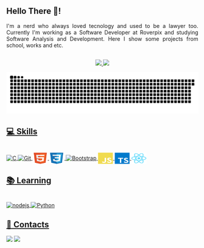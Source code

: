 ## Hello There :vulcan_salute:!

<div align="justify"> 
I'm a nerd who always loved tecnology and used to be a lawyer too. Currently I'm working as a Software Developer at Roverpix and studying Software Analysis and Development. Here I show some projects from school, works and etc.
</div>

## 

<div align="center">
  <a href="https://github.com/marinacmedeiros">
  <img height="140em" src="https://github-readme-stats.vercel.app/api?username=marinacmedeiros&show_icons=true&theme=tokyonight&include_all_commits=true&count_private=true"/>
  <img height="140em" src="https://github-readme-stats.vercel.app/api/top-langs/?username=marinacmedeiros&layout=compact&langs_count=7&theme=tokyonight"/>  
    
  ![Snake animation](https://github.com/marinacmedeiros/marinacmedeiros/blob/output/github-contribution-grid-snake.svg)
</div>
  
## 💻 Skills
 <div style="display: inline_block"><br>
   <img align="center" alt="C" height="30" width="40" src="https://cdn.jsdelivr.net/gh/devicons/devicon/icons/c/c-original.svg"/>
   <img align="center" alt="Git" height="30" width="40" src="https://cdn.jsdelivr.net/gh/devicons/devicon/icons/git/git-plain-wordmark.svg"/>
  <img align="center" alt="HTML" height="30" width="40" src="https://raw.githubusercontent.com/devicons/devicon/master/icons/html5/html5-original.svg"/>
  <img align="center" alt="CSS" height="30" width="40" src="https://raw.githubusercontent.com/devicons/devicon/master/icons/css3/css3-original.svg"/>
  <img align="center" alt="Bootstrap" height="30" width="40" src="https://cdn.jsdelivr.net/gh/devicons/devicon/icons/bootstrap/bootstrap-original.svg"/>  
  <img align="center" alt="Js" height="30" width="40" src="https://raw.githubusercontent.com/devicons/devicon/master/icons/javascript/javascript-plain.svg"/>
  <img align="center" alt="Ts" height="30" width="40" src="https://raw.githubusercontent.com/devicons/devicon/master/icons/typescript/typescript-plain.svg"/>
  <img align="center" alt="React" height="30" width="40" src="https://raw.githubusercontent.com/devicons/devicon/master/icons/react/react-original.svg"/>
 </div>
  
## :books: Learning
 <div style="display: inline_block"><br>
  <img align="center" alt="nodejs" height="30" width="40" src="https://cdn.jsdelivr.net/gh/devicons/devicon/icons/nodejs/nodejs-plain-wordmark.svg"/> 
  <img align="center" alt="Python" height="30" width="40" src="https://cdn.jsdelivr.net/gh/devicons/devicon/icons/python/python-original.svg"/>
 </div>
    
## 📲 Contacts
<div> 
<a href="mailto:marinacmwork@gmail.com"><img src="https://img.shields.io/badge/-Gmail-%23333?style=for-the-badge&logo=gmail&logoColor=white" target="_blank"></a>
<a href="https://www.linkedin.com/in/marina-medeiros-6b9543213/" target="_blank"><img src="https://img.shields.io/badge/-LinkedIn-%230077B5?style=for-the-badge&logo=linkedin&logoColor=white" target="_blank"></a>  
</div>
  
